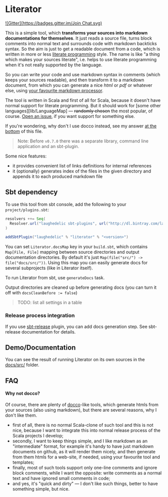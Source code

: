 Literator
=========

[![Gitter](https://badges.gitter.im/Join Chat.svg)](https://gitter.im/laughedelic/literator?utm_source=badge&utm_medium=badge&utm_campaign=pr-badge)

This is a simple tool, which **transforms your sources into markdown documentations for themselves**. It just reads a source file, turns block comments into normal text and surrounds code with markdown backticks syntax. So the aim is just to get a readable document from a code, which is written in more or less [literate programming](http://en.wikipedia.org/wiki/Literate_programming) style. The name is like "a thing which makes your sources literate", i.e. helps to use literate programming when it's not really supported by the language.

So you can write your code and use markdown syntax in comments (which keeps your sources readable), and then transform it to a markdown document, from which you can generate a nice _html_ or _pdf_ or whatever else, using [your favourite markdown processor](http://johnmacfarlane.net/pandoc/).

The tool is written in Scala and first of all for Scala, because it doesn't have normal support for literate programming. But it should work for [some other languages][lib/LanguageMap] — ~~randomly chosen~~ the most popular, of course. [Open an issue](https://github.com/laughedelic/literator/issues/new), if you want support for something else.

If you're wondering, why don't I use docco instead, see my answer [at the bottom](#why-not-docco) of this file.

> Note: Before `v0.7.0` there was a separate library, command line application and an sbt-plugin.

Some nice features:

- it provides convenient list of links definitions for internal references
- it (optionally) generates index of the files in the given directory and appends it to each produced markdown file


## Sbt dependency

To use this tool from sbt console, add the following to your `project/plugins.sbt`:

```scala
resolvers ++= Seq(
  Resolver.url("laughedelic sbt-plugins", url("http://dl.bintray.com/laughedelic/sbt-plugins"))(Resolver.ivyStylePatterns)
)

addSbtPlugin("laughedelic" % "literator" % "<version>")
```

You can set `Literator.docsMap` key in your `build.sbt`, which contains `Map[File, File]` mapping between source directories and output documentation directories. By default it's just `Map(file("src/") -> file("docs/src/"))`. Using this map you can easily generate docs for several subprojects (like in Literator itself).

To run Literator from sbt, use `generateDocs` task.

Output directories are cleaned up before generating docs (you can turn it off with `docsCleanBefore := false`)

> TODO: list all settings in a table


### Release process integration

If you use [sbt-release](https://github.com/sbt/sbt-release) plugin, you can add docs generation step. See sbt-release documentation for details.


## Demo/Documentation

You can see the result of running Literator on its own sources in the [docs/src/](docs/src/) folder.


## FAQ

#### Why not docco?

Of course, there are plenty of [docco](http://jashkenas.github.io/docco/)-like tools, which generate htmls from your sources (also using markdown), but there are several reasons, why I don't like them.

- first of all, there is no normal Scala-clone of such tool and this is not nice, because I want to integrate this into normal release process of the Scala projects I develop;
- secondly, I want to keep things simple, and I like markdown as an "intermediate" format, for example it's handy to have just markdown documents on github, as it will render them nicely, and then generate from them htmls for a web-site, if needed, using your favourite tool and templates;
- finally, most of such tools support only one-line comments and ignore block comments, while I want the opposite: write comments as a normal text and have ignored small comments in code;
- and yes, it's "quick and dirty" — I don't like such things, better to have something simple, but nice.
